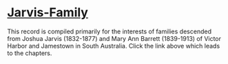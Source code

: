 # [Jarvis-Family](https://jarvis-genealogy.github.io/Jarvis-Family/)

This record is compiled primarily for the interests of families descended from Joshua Jarvis (1832-1877) and Mary Ann Barrett (1839-1913) of Victor Harbor and Jamestown in South Australia. Click the link above which leads to the chapters.

